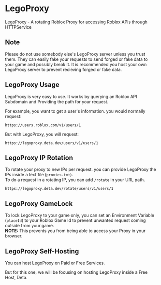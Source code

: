 # LegoProxy
LegoProxy - A rotating Roblox Proxy for accessing Roblox APIs through HTTPService

## Note
Please do not use somebody else's LegoProxy server unless you trust them. They can easily fake your requests to send forged or fake data to your game and possibly break it. It is recommended you host your own LegoProxy server to prevent recieving forged or fake data.

## LegoProxy Usage
LegoProxy is very easy to use. It works by querying an Roblox API Subdomain and Providing the path for your request.

For example, you want to get a user's information. you would normally request:
```
https://users.roblox.com/v1/users/1
```

But with LegoProxy, you will request:
```
https://legoproxy.deta.dev/users/v1/users/1
```

## LegoProxy IP Rotation
To rotate your proxy to new IPs per request. you can provide LegoProxy the IPs inside a text file (`proxies.txt`).\
To do a request in a rotating IP, you can add `/rotate` in your URL path.
```
https://legoproxy.deta.dev/rotate/users/v1/users/1
```

## LegoProxy GameLock
To lock LegoProxy to your game only, you can set an Environment Variable (`placeId`) to your Roblox Game Id to prevent unwanted request coming outside from your game.\
**NOTE:** This prevents you from being able to access your Proxy in your browser.

## LegoProxy Self-Hosting
You can host LegoProxy on Paid or Free Services.

But for this one, we will be focusing on hosting LegoProxy inside a Free Host, Deta.

